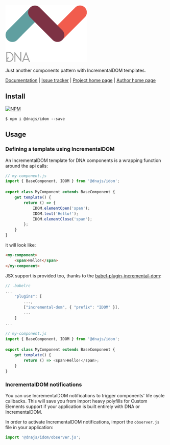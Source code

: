[![Logo](https://raw.githubusercontent.com/Chialab/dna/next/docs/logo.png)](http://dna.chialab.io)

Just another components pattern with IncrementalDOM templates.

[Documentation](http://dna.chialab.io/docs) | [Issue tracker](https://github.com/Chialab/dna/issues) | [Project home page](http://dna.chialab.io) | [Author home page](http://www.chialab.com)

## Install

[![NPM](https://img.shields.io/npm/v/@dnajs/idom.svg)](https://www.npmjs.com/package/@dnajs/idom)
```
$ npm i @dnajs/idom --save
```

## Usage

### Defining a template using IncrementalDOM
An IncrementalDOM template for DNA components is a wrapping function around the api calls:
```js
// my-component.js
import { BaseComponent, IDOM } from '@dnajs/idom';

export class MyComponent extends BaseComponent {
    get template() {
        return () => {
            IDOM.elementOpen('span');
            IDOM.text('Hello!');
            IDOM.elementClose('span');
        };
    }
}
```
it will look like:
```html
<my-component>
    <span>Hello!</span>
</my-component>
```

JSX support is provided too, thanks to the  [babel-plugin-incremental-dom](https://github.com/jridgewell/babel-plugin-incremental-dom):
```js
// .babelrc
...
    "plugins": [
        ...,
        ["incremental-dom", { "prefix": "IDOM" }],
        ...
    ]
...
```
```js
// my-component.js
import { BaseComponent, IDOM } from '@dnajs/idom';

export class MyComponent extends BaseComponent {
    get template() {
        return () => <span>Hello!</span>;
    }
}
```

### IncrementalDOM notifications
You can use IncrementalDOM notifications to trigger components' life cycle callbacks. This will save you from import heavy polyfills for Custom Elements support if your application is built entirely with DNA or IncrementalDOM.

In order to activate IncrementalDOM notifications, import the `observer.js` file in your application:
```js
import '@dnajs/idom/observer.js';
```
